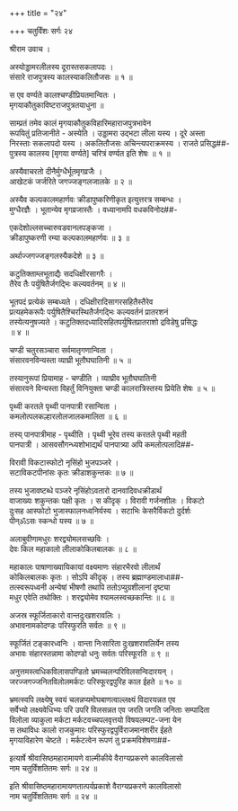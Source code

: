 +++
title = "२४"

+++
चतुर्विंशः सर्गः २४  
  
श्रीराम उवाच ।  
  
अस्योड्डामरलीलस्य दूरास्तसकलापदः ।  
संसारे राजपुत्रस्य कालस्याकलितौजसः ॥ १ ॥  
  
स एव वर्ण्यते कालश्चण्डीप्रियतमान्वितः ।  
मृगयाकौतुकाविष्टराजपुत्रतयाधुना ॥  
  
साम्प्रतं तमेव कालं मृगयाकौतुकविहारिमहाराजपुत्रभावेन   
रूपयितुं प्रतिजानीते - अस्येति । उड्डामरा उद्भटा लीला यस्य । दूरे अस्ता   
निरस्ताः सकलापदो यस्य । अकलितौजसः अचिन्त्यपराक्रमस्य । राजते प्रसिद्ध##-  
पुत्रस्य कालस्य [मृगया वर्ण्यते] चरित्रं वर्ण्यत इति शेषः ॥ १ ॥  
  
अस्यैवाचरतो दीनैर्मुग्धैर्भूतमृगव्रजैः ।  
आखेटकं जर्जरिते जगज्जङ्गलजालके ॥ २ ॥  
  
अस्यैव कल्पकालमहार्णवः क्रीडापुष्करिणीकृत इत्युत्तरत्र सम्बन्धः ।   
मुग्धैरज्ञैः । भूतान्येव मृगव्रजास्तैः । वध्यानामपि वधकविनोद##-  
  
एकदेशोल्लसच्चारुवडवानलपङ्कजा ।  
क्रीडापुष्करणी रम्या कल्पकालमहार्णवः ॥ ३ ॥  
  
अर्थाज्जगज्जङ्गलस्यैकदेशे ॥ ३ ॥  
  
कटुतिक्ताम्लभूताद्यैः सदधिक्षीरसागरैः ।  
तैरेव तैः पर्युषितैर्जगद्भिः कल्यवर्तनम् ॥ ४ ॥  
  
भूतपदं प्रत्येकं सम्बध्यते । दधिक्षीरादिसागरसहितैस्तैरेव   
प्रत्यहमेकरूपैः पर्युषितैश्चिरस्थितैर्जगद्भिः कल्यवर्तनं प्रातरशनं   
तस्येत्यनुषज्यते । कटुतिक्तदध्यादिसहितपर्युषितप्रातराशो द्रविडेषु प्रसिद्धः   
॥ ४ ॥  
  
चण्डी चतुरसञ्चारा सर्वमातृगणान्विता ।  
संसारवनविन्यस्ता व्याघ्री भूतौघघातिनी ॥ ५ ॥  
  
तस्यानुरूपां प्रियामाह - चण्डीति । व्याघ्रीव भूतौघघातिनी   
संसारवने विन्यस्ता विहर्तुं विनियुक्ता चण्डी कालरात्रिस्तस्य प्रियेति शेषः ॥ ५ ॥  
  
पृथ्वी करतले पृथ्वी पानपात्री रसान्विता ।  
कमलोत्पलकल्हारलोलजालकमालिता ॥ ६ ॥  
  
तस्य् पानपात्रीमाह - पृथ्वीति । पृथ्वी भूरेव तस्य करतले पृथ्वी महती   
पानपात्री । आसवसौगन्ध्यशोभाद्यर्थं पानपात्र्या अपि कमलोत्पलादि##-  
  
विरावी विकटास्फोटो नृसिंहो भुजपञ्जरे ।  
सटाविकटपीनांसः कृतः क्रीडाशकुन्तकः ॥ ७ ॥  
  
तस्य भुजावष्टब्धे पञ्जरे नृसिंहोऽवतारो दानवादिवधक्रीडार्थं   
वाजाख्यः शकुन्तकः पक्षी कृतः । स कीदृक् । विरावी गर्जनशीलः । विकटो   
दुःसह आस्फोटो भुजास्फालनध्वनिर्यस्य । सटाभिः केसरैर्विकटो दुर्दर्शः   
पीन्ॐऽसः स्कन्धो यस्य ॥ ७ ॥  
  
अलाबुवीणामधुरः शरद्व्योमलसच्छविः ।  
देवः किल महाकालो लीलाकोकिलबालकः ॥ ८ ॥  
  
महाकालः पाषाणाख्यायिकायां वक्ष्यमाणः संहारभैरवो लीलार्थं   
कोकिलबालकः कृतः । सोऽपि कीदृक् । तस्य ब्रह्माण्डमालाधा##-  
तत्स्वरूपध्वनी अन्येषां भीषणौ तथापि ततोऽप्युग्रशीलानां दृष्ट्या   
मधुर एवेति तथोक्तिः । शरद्व्योमेव श्यामलस्वच्छकान्तिः ॥ ८ ॥  
  
अजस्र स्फूर्जिताकारो वान्तदुःखशरावलिः ।  
अभावनामकोदण्डः परिस्फुरति सर्वतः ॥ ९ ॥  
  
स्फूर्जितं टङ्कारध्वनिः । वान्ता निःसारिता दुःखशरावलिर्येन तस्य   
अभावः संहारस्तन्नामा कोदण्डो धनुः सर्वतः परिस्फूरति ॥ ९ ॥  
  
अनुत्तमस्त्वधिकविलासपण्डितो भ्रमच्चलन्परिविलसन्विदारयन् ।  
जरज्जगज्जनितविलोलमर्कटः परिस्फूरद्वपुरिह काल ईहते ॥ १० ॥  
  
भ्रमत्स्वपि लक्ष्येषु स्वयं चलन्नप्यमोघबाणत्वाल्लक्ष्यं विदारयन्नत एव   
सर्वेभ्यो लक्ष्यवेधिभ्यः परि उपरि विलसन्नत एव जरति जगति जनिताः सम्पादिता   
विलोला व्याकुला मर्कटा मर्कटवच्चपलवृत्तयो विषयलम्पट-जना येन   
स तथाविधः कालो राजकुमारः परिस्फुरद्वपुर्विराजमानशरीर ईहते   
मृगयाविहारेण चेष्टते । मर्कटत्वेन रूपणं तु प्रक्रमविशेषणा##-  
  
इत्यार्षे श्रीवासिष्ठमहारामायणे वाल्मीकीये वैराग्यप्रकरणे कालविलासो   
नाम चतुर्विंशतितमः सर्गः ॥ २४ ॥  
  
इति श्रीवासिष्ठमहारामायणतात्पर्यप्रकाशे वैराग्यप्रकरणे कालविलासो   
नाम चतुर्विंशतितमः सर्गः ॥ २४ ॥  
  